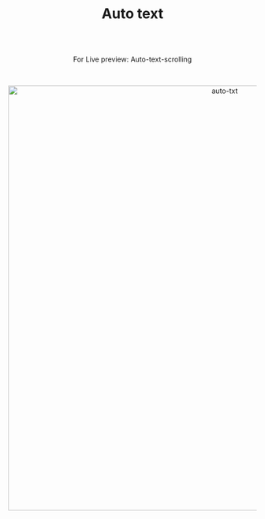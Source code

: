 <h1 align="center">Auto text </h1><br>
<br>
<p align="center">
For Live preview: <a href="https://ash-win-n.github.io/auto-text-effect/"></a>Auto-text-scrolling</p><br>

<p align="center">

<img width="862" alt="auto-txt" src="https://user-images.githubusercontent.com/70138036/186636264-10f71412-f8f9-448d-bb2e-067038d026fd.png">


</p>

